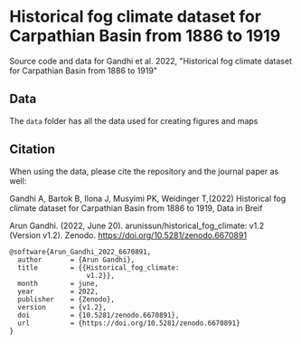 # Historical fog climate dataset for Carpathian Basin from 1886 to 1919 

Source code and data for Gandhi et al. 2022, "Historical fog climate dataset for Carpathian Basin from 1886 to 1919"



## Data

The `data` folder has all the data used for creating figures and maps


## Citation

When using the data, please cite the repository and the journal paper as well:

Gandhi A, Bartok B, Ilona J, Musyimi PK, Weidinger T,(2022) Historical fog climate dataset for Carpathian Basin from 1886 to 1919, Data in Breif 

Arun Gandhi. (2022, June 20). arunissun/historical_fog_climate: v1.2 (Version v1.2). Zenodo. https://doi.org/10.5281/zenodo.6670891

```
@software{Arun_Gandhi_2022_6670891,
  author       = {Arun Gandhi},
  title        = {{Historical_fog_climate: 
                   v1.2}},
  month        = june,
  year         = 2022,
  publisher    = {Zenodo},
  version      = {v1.2},
  doi          = {10.5281/zenodo.6670891},
  url          = {https://doi.org/10.5281/zenodo.6670891}
}
```






